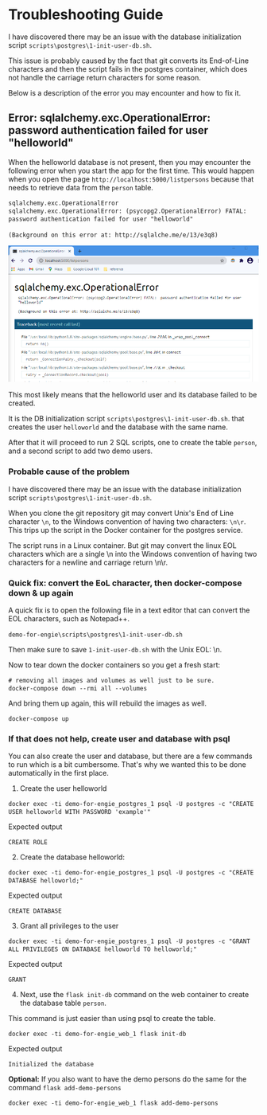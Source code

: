 # Troubleshooting Guide

I have discovered there may be an issue with the database initialization script `scripts\postgres\1-init-user-db.sh`.

This issue is probably caused by the fact that git converts its End-of-Line characters and then the script fails in the postgres container, which does not handle the carriage return characters for some reason.

Below is a description of the error you may encounter and how to fix it.

## Error: sqlalchemy.exc.OperationalError: password authentication failed for user "helloworld"

When the helloworld database is not present, then you may encounter the following error when you start the app for the first time.
This would happen when you open the page `http://localhost:5000/listpersons` because that needs to retrieve data from the `person` table.

```
sqlalchemy.exc.OperationalError
sqlalchemy.exc.OperationalError: (psycopg2.OperationalError) FATAL:  password authentication failed for user "helloworld"

(Background on this error at: http://sqlalche.me/e/13/e3q8)
```

![sqlalchemy.exc.OperationalError](images\sqlalchemy-operationalerror.png)

This most likely means that the helloworld user and its database failed to be created.

It is the DB initialization script `scripts\postgres\1-init-user-db.sh`. that creates the user `helloworld` and the database with the same name. 

After that it will proceed to run 2 SQL scripts, one to create the table `person`, and a second script to add two demo users.


### Probable cause of the problem

I have discovered there may be an issue with the database initialization script `scripts\postgres\1-init-user-db.sh`.

When you clone the git repository git may convert Unix's End of Line character `\n`, to the Windows convention of having two characters: `\n\r`.
This trips up the script in the Docker container for the postgres service.

The script runs in a Linux container. But git may convert the linux EOL characters which are a single \n into the Windows convention of having two characters for a newline and carriage return \n\r.

### Quick fix: convert the EoL character, then docker-compose down & up again

A quick fix is to open the following file in a text editor that can convert the EOL characters, such as Notepad++.

`demo-for-engie\scripts\postgres\1-init-user-db.sh`

Then make sure to save `1-init-user-db.sh` with the Unix EOL: \n.


Now to tear down the docker containers so you get a fresh start:

```
# removing all images and volumes as well just to be sure.
docker-compose down --rmi all --volumes
```

And bring them up again, this will rebuild the images as well.

```
docker-compose up
```

### If that does not help, create user and database with psql

You can also create the user and database, but there are a few commands to run which is a bit cumbersome. That's why we wanted this to be done automatically in the first place.


1. Create the user helloworld

```
docker exec -ti demo-for-engie_postgres_1 psql -U postgres -c "CREATE USER helloworld WITH PASSWORD 'example'"
```

Expected output

```
CREATE ROLE
```

2. Create the database helloworld:

```
docker exec -ti demo-for-engie_postgres_1 psql -U postgres -c "CREATE DATABASE helloworld;"
```

Expected output

```
CREATE DATABASE
```

3. Grant all privileges to the user

```
docker exec -ti demo-for-engie_postgres_1 psql -U postgres -c "GRANT ALL PRIVILEGES ON DATABASE helloworld TO helloworld;"
```

Expected output

```
GRANT
```

4. Next, use the `flask init-db` command on the web container to create the database table `person`.

This command is just easier than using psql to create the table.

```
docker exec -ti demo-for-engie_web_1 flask init-db
```

Expected output

```
Initialized the database
```

**Optional:** If you also want to have the demo persons do the same for the command `flask add-demo-persons`

```
docker exec -ti demo-for-engie_web_1 flask add-demo-persons
```
